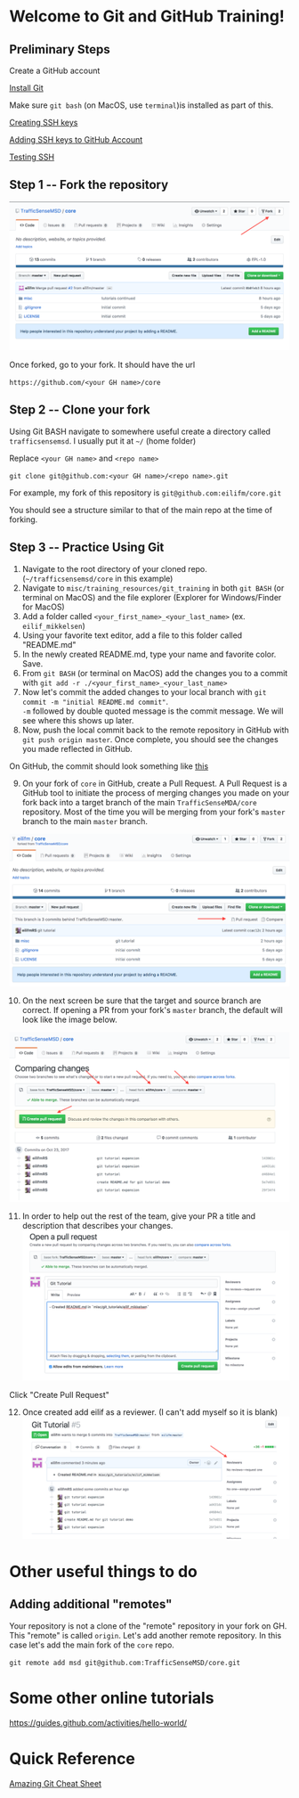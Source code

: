 # Welcome to Git and GitHub Training!

## Preliminary Steps
Create a GitHub account

[Install Git](https://git-scm.com/book/en/v2/Getting-Started-Installing-Git)

Make sure `git bash` (on MacOS, use `terminal`)is installed as part of this.

[Creating SSH keys](https://help.github.com/articles/generating-a-new-ssh-key-and-adding-it-to-the-ssh-agent/)

[Adding SSH keys to GitHub Account](https://help.github.com/articles/adding-a-new-ssh-key-to-your-github-account/)

[Testing SSH](https://help.github.com/articles/testing-your-ssh-connection/)


## Step 1 -- Fork the repository
![Alt text](images/fork_repo.png?raw=true "Optional Title")

Once forked, go to your fork.  It should have the url

`https://github.com/<your GH name>/core`

## Step 2 -- Clone your fork
Using Git BASH navigate to somewhere useful create a directory called `trafficsensemsd`.  I usually put it at `~/` (home folder)

Replace `<your GH name>` and `<repo name>`

`git clone git@github.com:<your GH name>/<repo name>.git`

For example, my fork of this repository is
`git@github.com:eilifm/core.git`


You should see a structure similar to that of the main repo at the time of forking.

## Step 3 -- Practice Using Git
1. Navigate to the root directory of your cloned repo.  (`~/trafficsensemsd/core` in this example)
2. Navigate to `misc/training_resources/git_training` in both `git BASH` (or terminal on MacOS) and the file explorer (Explorer for Windows/Finder for MacOS)
3. Add a folder called `<your_first_name>_<your_last_name>` (ex. `eilif_mikkelsen`)
4. Using your favorite text editor, add a file to this folder called "README.md"
5. In the newly created README.md, type your name and favorite color.  Save.
6. From `git BASH` (or terminal on MacOS) add the changes you to a commit with `git add -r ./<your_first_name>_<your_last_name>`
7. Now let's commit the added changes to your local branch with `git commit -m "initial README.md commit"`.  
`-m` followed by double quoted message is the commit message.  We will see where this shows up later.
8. Now, push the local commit back to the remote repository in GitHub with `git push origin master`.  Once complete, you should 
see the changes you made reflected in GitHub. 

On GitHub, the commit should look something like [this](https://github.com/eilifm/core/commit/5e7e6512621703fbc6e537418e599d892f174e57)

9. On your fork of `core` in GitHub, create a Pull Request.
A Pull Request is a GitHub tool to initiate the process of merging changes you made on your fork back into a target branch of the main 
`TrafficSenseMDA/core` repository.  Most of the time you will be merging from your fork's `master` branch to the main `master` branch. 

![Alt text](images/make_pr.png?raw=true "Optional Title")

10. On the next screen be sure that the target and source branch are correct.  If opening a PR from your fork's `master` branch,
the default will look like the image below. 

![Alt text](images/open_pr.png?raw=true "Optional Title")

11. In order to help out the rest of the team, give your PR a title and description that describes your changes. 
![Alt text](images/describe_pr.png?raw=true "Optional Title")

Click "Create Pull Request"

12. Once created add eilif as a reviewer.  (I can't add myself so it is blank)
![Alt text](images/reviewers_pr.png?raw=true "Optional Title")

# Other useful things to do
## Adding additional "remotes"
Your repository is not a clone of the "remote" repository in your fork on GH.  This "remote" is called
`origin`.  Let's add another remote repository.  In this case let's add the main fork of the `core` repo.

`git remote add msd git@github.com:TrafficSenseMSD/core.git`


# Some other online tutorials
https://guides.github.com/activities/hello-world/

# Quick Reference
[Amazing Git Cheat Sheet](http://rogerdudler.github.io/git-guide/)